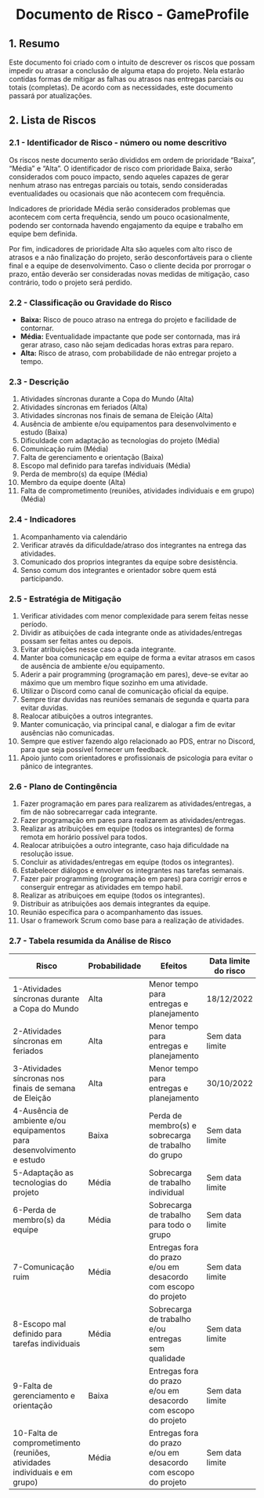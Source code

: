 <div align="center">

# Documento de Risco - GameProfile

</div>

## 1. Resumo
Este documento foi criado com o intuito de descrever os riscos que possam impedir ou atrasar a conclusão de alguma etapa do projeto. Nela estarão contidas formas de mitigar as falhas ou atrasos nas entregas parciais ou totais (completas). De acordo com as necessidades, este documento passará por atualizações.

## 2. Lista de Riscos
### 2.1 - Identificador de Risco - número ou nome descritivo 
Os riscos neste documento serão divididos em ordem de prioridade “Baixa”, “Média” e “Alta”. O identificador de risco com prioridade Baixa, serão considerados com pouco impacto, sendo aqueles capazes de gerar nenhum atraso nas entregas parciais ou totais, sendo consideradas eventualidades ou ocasionais que não acontecem com frequência.

Indicadores de prioridade Média serão considerados problemas que acontecem com certa frequência, sendo um pouco ocasionalmente, podendo ser contornada havendo engajamento da equipe e trabalho em equipe bem definida.

Por fim, indicadores de prioridade Alta são aqueles com alto risco de atrasos e a não finalização do projeto, serão desconfortáveis para o cliente final e a equipe de desenvolvimento. Caso o cliente decida por prorrogar o prazo, então deverão ser consideradas novas medidas de mitigação, caso contrário, todo o projeto será perdido.

### 2.2 - Classificação ou Gravidade do Risco
- **Baixa:** Risco de pouco atraso na entrega do projeto e facilidade de contornar.
- **Média:** Eventualidade impactante que pode ser contornada, mas irá gerar atraso, caso não sejam dedicadas horas extras para reparo.
- **Alta:** Risco de atraso, com probabilidade de não entregar projeto a tempo.

### 2.3 - Descrição
1. Atividades síncronas durante a Copa do Mundo (Alta)
2. Atividades síncronas em feriados (Alta)
3. Atividades síncronas nos finais de semana de Eleição (Alta)
4. Ausência de ambiente e/ou equipamentos para desenvolvimento e estudo (Baixa)
5. Dificuldade com adaptação as tecnologias do projeto (Média)
6. Comunicação ruim (Média)
7. Falta de gerenciamento e orientação (Baixa)
8. Escopo mal definido para tarefas individuais (Média)
9. Perda de membro(s) da equipe (Média)
10. Membro da equipe doente (Alta)
11. Falta de comprometimento (reuniões, atividades individuais e em grupo) (Média)

### 2.4 - Indicadores
1. Acompanhamento via calendário
2. Verificar através da dificuldade/atraso dos integrantes na entrega das atividades.
3. Comunicado dos proprios integrantes da equipe sobre desistência.
4. Senso comum dos integrantes e orientador sobre quem está participando.

### 2.5 - Estratégia de Mitigação
1. Verificar atividades com menor complexidade para serem feitas nesse período.
2. Dividir as atibuições de cada integrante onde as atividades/entregas possam ser feitas antes ou depois.
3. Evitar atribuições nesse caso a cada integrante.
4. Manter boa comunicaçãp em equipe de forma a evitar atrasos em casos de ausência de ambiente e/ou equipamento.
5. Aderir a pair programming (programação em pares), deve-se evitar ao máximo que um membro fique sozinho em uma atividade.
6. Utilizar o Discord como canal de comunicação oficial da equipe.
7. Sempre tirar duvidas nas reuniões semanais de segunda e quarta para evitar duvidas.
8. Realocar atibuições a outros integrantes.
9. Manter comunicação, via principal canal, e dialogar a fim de evitar ausências não comunicadas.
10. Sempre que estiver fazendo algo relacionado ao PDS, entrar no Discord, para que seja possível fornecer um feedback.
11. Apoio junto com orientadores e profissionais de psicologia para evitar o pânico de integrantes.

### 2.6 - Plano de Contingência
1. Fazer programação em pares para realizarem as atividades/entregas, a fim de não sobrecarregar cada integrante.
2. Fazer programação em pares para realizarem as atividades/entregas.
3. Realizar as atribuições em equipe (todos os integrantes) de forma remota em horário possível para todos.
4. Realocar atribuições a outro integrante, caso haja dificuldade na resolução issue.
5. Concluir as atividades/entregas em equipe (todos os integrantes).
6. Estabelecer diálogos e envolver os integrantes nas tarefas semanais.
7. Fazer pair programming (programação em pares) para corrigir erros e conserguir entregar as atividades em tempo habil.
8. Realizar as atribuiçoes em equipe (todos os integrantes).
9. Distribuir as atribuições aos demais integrantes da equipe.
10. Reunião específica para o acompanhamento das issues.
11. Usar o framework Scrum como base para a realização de atividades.


### 2.7 - Tabela resumida da Análise de Risco

| Risco  | Probabilidade   | Efeitos   |   Data limite do risco   |   
| ------- | -------- | -------- |  -------- | 
| 1-Atividades síncronas durante a Copa do Mundo   | Alta | Menor tempo para entregas e planejamento  | 18/12/2022    |
| 2-Atividades síncronas em feriados  | Alta | Menor tempo para entregas e planejamento  | Sem data limite    |
| 3-Atividades síncronas nos finais de semana de Eleição  | Alta | Menor tempo para entregas e planejamento  | 30/10/2022    |
| 4-Ausência de ambiente e/ou equipamentos para desenvolvimento e estudo  | Baixa | Perda de membro(s) e sobrecarga de trabalho do grupo   | Sem data limite    |
| 5-Adaptação as tecnologias do projeto   |  Média    | Sobrecarga de trabalho individual    | Sem data limite    |
| 6-Perda de membro(s) da equipe |  Média | Sobrecarga de trabalho para todo o grupo | Sem data limite    |
| 7-Comunicação ruim | Média | Entregas fora do prazo e/ou em desacordo com escopo do projeto | Sem data limite |
| 8-Escopo mal definido para tarefas individuais | Média | Sobrecarga de trabalho e/ou entregas sem qualidade | Sem data limite |
| 9-Falta de gerenciamento e orientação | Baixa | Entregas fora do prazo e/ou em desacordo com escopo do projeto | Sem data limite |
| 10-Falta de comprometimento (reuniões, atividades individuais e em grupo) | Média | Entregas fora do prazo e/ou em desacordo com escopo do projeto | Sem data limite |
